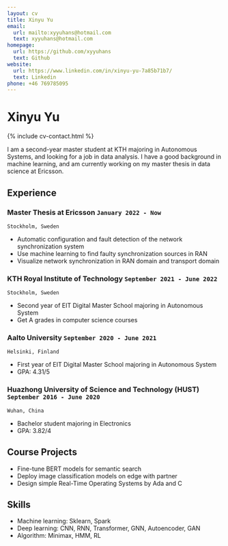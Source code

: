 ```yaml
---
layout: cv
title: Xinyu Yu
email:
  url: mailto:xyyuhans@hotmail.com
  text: xyyuhans@hotmail.com
homepage:
  url: https://github.com/xyyuhans
  text: Github
website:
  url: https://www.linkedin.com/in/xinyu-yu-7a85b71b7/
  text: Linkedin
phone: +46 769785095
---
```


# **Xinyu Yu**

<!--
include contact information from the front matter
Supported arguments:
    - homepage: url, text
    - phone
    - email
-->

{% include cv-contact.html %}

I am a second-year master student at KTH majoring in Autonomous Systems, and looking for a job in data analysis. I have a good background in machine learning, and am currently working on my master thesis in data science at Ericsson.

## Experience


### **Master Thesis at Ericsson** `January 2022 - Now`

```
Stockholm, Sweden
```

- Automatic configuration and fault detection of the network synchronization system
- Use machine learning to find faulty synchronization sources in RAN
- Visualize network synchronization in RAN domain and transport domain

### **KTH Royal Institute of Technology** `September 2021 - June 2022`

```
Stockholm, Sweden
```

- Second year of EIT Digital Master School majoring in Autonomous System
- Get A grades in computer science courses
  
### **Aalto University** `September 2020 - June 2021`

```
Helsinki, Finland
```

- First year of EIT Digital Master School majoring in Autonomous System
- GPA: 4.31/5

### **Huazhong University of Science and Technology (HUST)** `September 2016 - June 2020`

```
Wuhan, China
```

- Bachelor student majoring in Electronics
- GPA: 3.82/4

## Course Projects

- Fine-tune BERT models for semantic search
- Deploy image classification models on edge with partner
- Design simple Real-Time Operating Systems by Ada and C

## Skills

- Machine learning: Sklearn, Spark
- Deep learning: CNN, RNN, Transformer, GNN, Autoencoder, GAN
- Algorithm: Minimax, HMM, RL

<!-- ### Footer

Last updated: May 2013 -->
